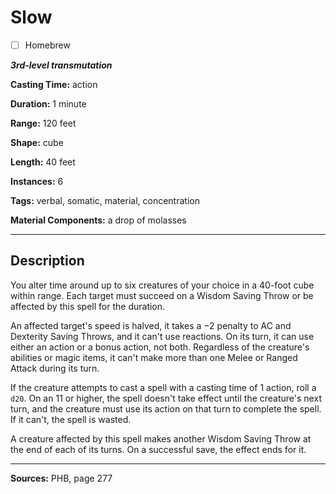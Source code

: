 # Slow

- [ ] Homebrew

***3rd-level transmutation***

**Casting Time:** action

**Duration:** 1 minute

**Range:** 120 feet

**Shape:** cube

**Length:** 40 feet

**Instances:** 6

**Tags:** verbal, somatic, material, concentration

**Material Components:** a drop of molasses

---

## Description
You alter time around up to six creatures of your choice in a 40-foot cube within range.
Each target must succeed on a Wisdom Saving Throw or be affected by this spell for the duration.

An affected target's speed is halved, it takes a −2 penalty to AC and Dexterity Saving Throws, and it can't use reactions.
On its turn, it can use either an action or a bonus action, not both.
Regardless of the creature's abilities or magic items, it can't make more than one Melee or Ranged Attack during its turn.

If the creature attempts to cast a spell with a casting time of 1 action, roll a `d20`.
On an 11 or higher, the spell doesn't take effect until the creature's next turn, and the creature must use its action on that turn to complete the spell.
If it can't, the spell is wasted.

A creature affected by this spell makes another Wisdom Saving Throw at the end of each of its turns.
On a successful save, the effect ends for it.

---

**Sources:** PHB, page 277
